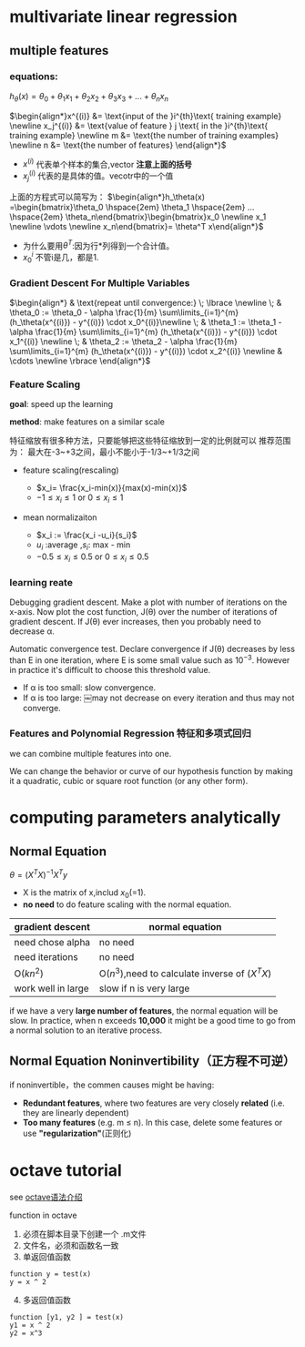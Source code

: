 # multivariate linear regression


## multiple features 

### equations:

$h_\theta(x) = \theta_0+\theta_{1}x_1+\theta_{2}x_2+\theta_{3}x_3+...+\theta_{n}x_n$

$\begin{align*}x^{(i)} &= \text{input of the }i^{th}\text{ training example} \newline x_j^{(i)} &= \text{value of feature } j \text{ in the }i^{th}\text{ training example}  \newline m &= \text{the number of training examples} \newline n &= \text{the number of features} \end{align*}$

- $x^{(i)}$ 代表单个样本的集合,vector **注意上面的括号**
- $x_j^{(i)}$ 代表的是具体的值。vecotr中的一个值

上面的方程式可以简写为：
$\begin{align*}h_\theta(x) =\begin{bmatrix}\theta_0 \hspace{2em} \theta_1 \hspace{2em} ... \hspace{2em} \theta_n\end{bmatrix}\begin{bmatrix}x_0 \newline x_1 \newline \vdots \newline x_n\end{bmatrix}= \theta^T x\end{align*}$

- 为什么要用$\theta^T$:因为行*列得到一个合计值。
- $x^{i}_{0}$ 不管i是几，都是1.

### Gradient Descent For Multiple Variables

$\begin{align*} & \text{repeat until convergence:} \; \lbrace \newline \; & \theta_0 := \theta_0 - \alpha \frac{1}{m} \sum\limits_{i=1}^{m} (h_\theta(x^{(i)}) - y^{(i)}) \cdot x_0^{(i)}\newline \; & \theta_1 := \theta_1 - \alpha \frac{1}{m} \sum\limits_{i=1}^{m} (h_\theta(x^{(i)}) - y^{(i)}) \cdot x_1^{(i)} \newline \; & \theta_2 := \theta_2 - \alpha \frac{1}{m} \sum\limits_{i=1}^{m} (h_\theta(x^{(i)}) - y^{(i)}) \cdot x_2^{(i)} \newline & \cdots \newline \rbrace \end{align*}$


### Feature Scaling

**goal**: speed up the learning

**method**: make features on a similar scale

特征缩放有很多种方法，只要能够把这些特征缩放到一定的比例就可以
推荐范围为： 最大在-3~+3之间，最小不能小于-1/3~+1/3之间

- feature scaling(rescaling)
	
	- $x_i= \frac{x_i-min(x)}{max(x)-min(x)}$
	- $-1 \leq x_i\leq 1$ or  $0\leq x_i\leq 1$
	
- mean normalizaiton
	- $x_i := \frac{x_i -u_i}{s_i}$ 
	- $u_i$ :average ,$s_i$: max - min
	- $-0.5 \leq x_i\leq 0.5$ or  $0\leq x_i\leq 0.5$
	

### learning reate

Debugging gradient descent. Make a plot with number of iterations on the x-axis. Now plot the cost function, J(θ) over the number of iterations of gradient descent. If J(θ) ever increases, then you probably need to decrease α.

Automatic convergence test. Declare convergence if J(θ) decreases by less than E in one iteration, where E is some small value such as $10^{−3}$. However in practice it's difficult to choose this threshold value.

- If α is too small: slow convergence. 
- If α is too large: ￼may not decrease on every iteration and thus may not converge.

### Features and Polynomial Regression 特征和多项式回归

we can combine multiple features into one.

We can change the behavior or curve of our hypothesis function by making it a quadratic, cubic or square root function (or any other form).

# computing parameters analytically

## Normal Equation

$\theta = (X^T X)^{-1} X^T y$

- X is the matrix of x,includ $x_0$(=1).
- **no need** to do feature scaling with the normal equation.

|gradient descent|normal equation|
|---|---|
|need chose alpha|no need|
|need iterations|no need|
|O($kn^2$)|O($n^3$),need to calculate inverse of $(X^T X)$ |
|work well in large|slow if n is very large|

if we have a very **large number of features**, the normal equation will be slow. In practice, when n exceeds **10,000** it might be a good time to go from a normal solution to an iterative process.

## Normal Equation Noninvertibility（正方程不可逆）

if noninvertible，the commen causes might be having:

- **Redundant features**, where two features are very closely **related** (i.e. they are linearly dependent)
- **Too many features** (e.g. m ≤ n). In this case, delete some features or use **"regularization"**(正则化)

# octave tutorial

see [octave语法介绍](https://www.coursera.org/learn/machine-learning/resources/QQx8l)

function in octave

1. 必须在脚本目录下创建一个 .m文件
2. 文件名，必须和函数名一致
3. 单返回值函数

```
function y = test(x)
y = x ^ 2
```

4. 多返回值函数

```
function [y1, y2 ] = test(x)
y1 = x ^ 2
y2 = x^3
```
